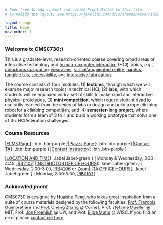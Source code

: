 ```yaml
---
# Feel free to add content and custom Front Matter to this file.
# To modify the layout, see https://jekyllrb.com/docs/themes/#overriding-theme-defaults

layout: page
title: Home
nav_order: 1
---
```





### Welcome to CMSC730;)
This is a graduate-level, research-oriented course covering broad areas of interactive technology and [human-computer interaction](https://en.wikipedia.org/wiki/Human%E2%80%93computer_interaction) (HCI) topics, _e.g._, [ubiquitous computing](https://en.wikipedia.org/wiki/Ubiquitous_computing), [wearables](https://en.wikipedia.org/wiki/Wearable_technology), [virtual/augmented reality](https://en.wikipedia.org/wiki/Reality%E2%80%93virtuality_continuum), [haptics](https://en.wikipedia.org/wiki/Haptic_technology), [tangible UIs](https://en.wikipedia.org/wiki/Tangible_user_interface), [accessibility](https://www.usability.gov/what-and-why/accessibility.html), and [Interactive fabrication](https://en.wikipedia.org/wiki/Digital_modeling_and_fabrication).

The course consists of four modules. (1) **lectures**, through which we will examine major research topics in technical HCI; (2) **labs**, with which students will be equipped with a set of skills to make rapid and interactive physical prototypes, (3) **mini competition**, which require student dyad to use skills learned from the series of labs to design and build a rope climbing robot for a climbing competition, and (4) **semester-long project**, where students form a team of 3 to 4 and build a working prototype that solve one of the HCI/interation challenges. 


### Course Resources

|[ELMS Page](https://umd.instructure.com/courses/1328656){: .btn .btn-purple }|[Piazza Page](https://piazza.com/class/l6zhfsfh49619d){: .btn .btn-purple }|[Contact TA](mailto:zeyuy@umd.edu){: .btn .btn-purple } |[Contact Instructor](mailto:huaishu@umd.edu){: .btn .btn-purple }


|[LOCATION AND TIME](){: .label .label-green } | Monday & Wednesday, 3:30-4:45, [IRB2107](https://www.campus-maps.com/umd/the-brendan-iribe-center-irb/)|
|[INSTRUCTOR OFFICE HOURS](){: .label .label-green } | Wednesday, 2:00-3:00, [IRB4206](https://www.campus-maps.com/umd/the-brendan-iribe-center-irb/) or [Zoom](https://umd.zoom.us/my/huaishu)|
|[TA OFFICE HOURS](){: .label .label-green } | Monday, 2:00-3:00, [IRB0102](https://www.campus-maps.com/umd/the-brendan-iribe-center-irb/)|


### Acknowledgment
CMSC730 is designed by [Huaishu Peng](www.huaishu.me), who takes great inspiration from a suite of course materials designed by the following faculties: [Prof. François Guimbretière](https://www.cs.cornell.edu/~francois/) and [Prof. Cheng Zhang](http://www.czhang.org/) @ Cornell, Prof. [Stefanie Mueller](https://hcie.csail.mit.edu/stefanie-mueller.html) @ MIT, Prof. [Jon Froehlich](https://jonfroehlich.github.io/) @ UW, and Prof. [Bilge Mutlu](http://bilgemutlu.com/) @ WISC. If you find an error please [contact me here](mailto:huaishu@umd.edu).